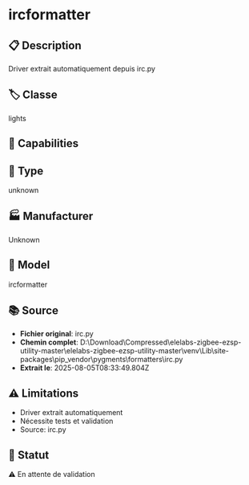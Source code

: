 # ircformatter

## 📋 Description
Driver extrait automatiquement depuis irc.py

## 🏷️ Classe
lights

## 🔧 Capabilities


## 📡 Type
unknown

## 🏭 Manufacturer
Unknown

## 📱 Model
ircformatter

## 📚 Source
- **Fichier original**: irc.py
- **Chemin complet**: D:\Download\Compressed\elelabs-zigbee-ezsp-utility-master\elelabs-zigbee-ezsp-utility-master\venv\Lib\site-packages\pip\_vendor\pygments\formatters\irc.py
- **Extrait le**: 2025-08-05T08:33:49.804Z

## ⚠️ Limitations
- Driver extrait automatiquement
- Nécessite tests et validation
- Source: irc.py

## 🚀 Statut
⚠️ En attente de validation
